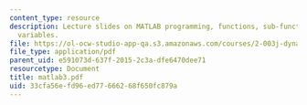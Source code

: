 ```yaml
---
content_type: resource
description: Lecture slides on MATLAB programming, functions, sub-functions, and global
  variables.
file: https://ol-ocw-studio-app-qa.s3.amazonaws.com/courses/2-003j-dynamics-and-control-i-fall-2007/33cfa56efd96ed77666268f650fc879a_matlab3.pdf
file_type: application/pdf
parent_uid: e591073d-637f-2015-2c3a-dfe6470dee71
resourcetype: Document
title: matlab3.pdf
uid: 33cfa56e-fd96-ed77-6662-68f650fc879a
---
```

